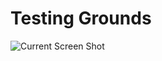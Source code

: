 # Testing Grounds


![Current Screen Shot](TestingGrounds/Saved/Screenshots/Windows/CurrentScreenShot.png)
